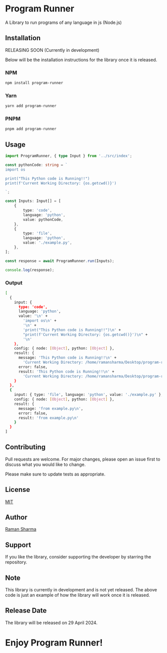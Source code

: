 # Program Runner

A Library to run programs of any language in js (Node.js)

## Installation

RELEASING SOON (Currently in development)

Below will be the installation instructions for the library once it is released.

### NPM

```bash
npm install program-runner
```

### Yarn

```bash
yarn add program-runner

```

### PNPM

```bash
pnpm add program-runner
```

## Usage

```typescript
import ProgramRunner, { type Input } from '../src/index';

const pythonCode: string = `
import os

print("This Python code is Running!!")
print(f'Current Working Directory: {os.getcwd()}')

`;

const Inputs: Input[] = [
	{
		type: 'code',
		language: 'python',
		value: pythonCode,
	},
	{
		type: 'file',
		language: 'python',
		value: './example.py',
	},
];

const response = await ProgramRunner.run(Inputs);

console.log(response);

```

### Output

```bash
[
  {
    input: {
      type: 'code',
      language: 'python',
      value: '\n' +
        'import os\n' +
        '\n' +
        'print("This Python code is Running!!")\n' +
        "print(f'Current Working Directory: {os.getcwd()}')\n" +
        '\n'
    },
    config: { node: [Object], python: [Object] },
    result: {
      message: 'This Python code is Running!!\n' +
        'Current Working Directory: /home/ramansharma/Desktop/program-runner/examples\n',
      error: false,
      result: 'This Python code is Running!!\n' +
        'Current Working Directory: /home/ramansharma/Desktop/program-runner/examples\n'
    }
  },
  {
    input: { type: 'file', language: 'python', value: './example.py' },
    config: { node: [Object], python: [Object] },
    result: {
      message: 'from example.py\n',
      error: false,
      result: 'from example.py\n'
    }
  }
]
```

## Contributing

Pull requests are welcome. For major changes, please open an issue first to discuss what you would like to change.

Please make sure to update tests as appropriate.

## License

[MIT](https://choosealicense.com/licenses/mit/)

## Author

[Raman Sharma](https://github.com/ramansharma100)


## Support

If you like the library, consider supporting the developer by starring the repository.

## Note

This library is currently in development and is not yet released. The above code is just an example of how the library will work once it is released.

## Release Date

The library will be released on 29 April 2024.


# Enjoy Program Runner!
